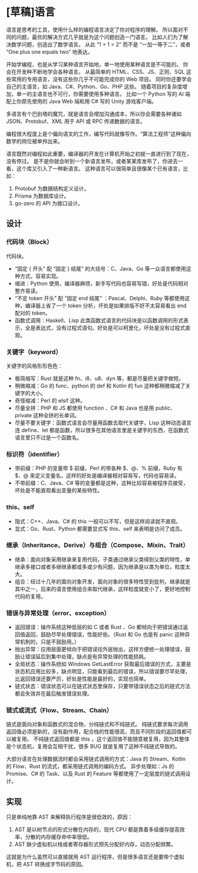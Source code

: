 # [草稿]语言

语言是思考的工具，使用什么样的编程语言决定了你对程序的理解。
所以面对不同的问题，最优的解决方式几乎就是为这个问题创造一门语言。
比如人们为了解决数学问题，创造出了数学语言。
从此 “1 + 1 = 2” 而不是 “一加一等于二”，或者 “One plus one equals two” 地表达。

开始学编程，也是从学习某种语言开始地，单一地使用某种语言是不可能的。
你会在开发种不断地学会各种语言。
从最简单的 HTML、CSS、JS、正则、SQL 这些常用的专用语言，没有这些你几乎不可能完成你的 Web 项目。
同时你还要学会自己的主语言，如 Java、C#、Python、Go、PHP 这些。
随着项目的复杂度增加，单一的主语言也不可行，你需要使用多种语言。
比如一个 Python 写的 AI 端配上你原先使用的 Java Web 端和用 C# 写的 Unity 游戏客户端。

多语言有个巴别塔的魔咒，就是语言会增加沟通成本，所以你会需要各种诸如 JSON、Protobuf、XML 用于 API 或 RPC 传递数据的语言。

编程很大程度上是个偏向语文的工作，编写代码就像写作。“算法工程师”这种偏向数学的岗位被单拎出来。

语言既然对编程如此重要，编译器的开发在计算机开始之初就一直进行到了现在，没有停过。
是不是你就会听到一个新语言发布，或者某某库发布了，你进去一看，这个库又引入了一种新语言。
这种语言可以很简单且很像某个已有语言，比如：

1. Protobuf 为数据结构定义设计。
2. Prisma 为数据库设计。
3. go-zero 的 API 为接口设计。

## 设计

### 代码块（Block）

代码块。

- “固定 { 开头” 配 “固定 } 结尾” 的大括号：C、Java、Go 等一众语言都使用这种方式，容易实现。
- 缩进：Python 使用，编译器麻烦，新手写代码也容易写错，好处是代码相对整齐易读。
- “不定 token 开头” 配 “固定 end 结尾” ：Pascal、Delphi、Ruby 等都使用这种，编译器上省了一个 token 分析，坏处是如果排版不好不太容易看出 end 配对的 token。
- 函数式调用：Haskell、Lisp 此类函数式语言的代码块是以函数调用的形式表示，全是表达式，没有过程式语句。好处是可以柯里化，坏处是没有过程式直观。

### 关键字（keyword）

关键字的风格形形色色：

- 极简缩写：Rust 就是这种 fn、i8、u8、dyn 等，都是尽量把关键字做短。
- 稍微缩减：Go 的 func、python 的 def 和 Kotlin 的 fun 这种都稍微缩减了关键字的大小。
- 奇怪缩减：Perl 的 elsif 这种。
- 尽量全拼：PHP 和 JS 都使用 function 、C# 和 Java 也是用 public、private 这种全拼的长单词。
- 尽量不要关键字：函数式语言会尽量用函数去取代关键字，Lisp 这种动态语言连 define、let 都是函数，所以很多在其他语言里是关键字的东西，在函数式语言里只不过是一个函数名。

### 标识符（identifier）

- 带前缀：PHP 的变量带 $ 前缀，Perl 的带各种 $、@、% 前缀，Ruby 有 $、@ 来定义变量名，这样的好处是编译器相对容易写，代码也容易读。
- 不带前缀：C、Java、C# 等的变量都是这种，这种比较容易被程序员接受，坏处是不能直观看出变量的某些特性。

### this、self

- 隐式：C++、Java、C# 的 this 一般可以不写，但是这样阅读就不直观。
- 显式：Go、Rust、Python 都需要显式写 this、self 来表明是访问了成员。

### 继承（Inheritance、Derive）与组合（Compose、Mixin、Trait）

- 继承：面向对象采用继承来复用代码，子类通过继承父类得到父类的特性，单继承多接口或者多继继承都或多或少有问题，因为继承是以类为单位，粒度太大。
- 组合：经过十几年的面向对象开发，面向对象的很多特性受到批判，继承就是其中之一，后来的语言使用组合来取代继承，这样粒度就变小了，更好地控制代码的复用。

### 错误与异常处理（error、exception）

- 返回错误：操作系统这种低层的如 C 或者 Rust 、Go 都倾向于把错误通过返回值返回，鼓励尽早处理错误，性能好些。（Rust 和 Go 也是有 panic 这种异常机制的，只是不鼓励用。）
- 抛出异常：应用层面更倾向于把错误往外层抛出，这样方便统一处理错误，鼓励让错误延后到集中处理，缺点是有异常处理的性能损耗。
- 全局状态：操作系统如 Windows GetLastError 获取最后错误的方式，主要是状态机应用比较多，缺点明显，只能看到最后的错误，所以错误要尽早处理，比返回错误还要严厉，好处是性能是最好的，实现也简单。
- 链式状态：错误状态可以在链式状态里保存，只要带错误状态之后的链式方法都会失效并在最后触发错误处理。

### 链式或流式（Flow、Stream、Chain）

链式是面向对象和函数式的混合物，分纯链式和不纯链式。
纯链式要求每次调用返回值必须是新的，没有副作用，配合栈的性能很高，而且不同阶段的返回值都可以被复用。
不纯链式返回值都是 this ，这个返回值不能随意被复用，因为其整体是个状态机，复用会互相干扰，很多 BUG 就是复用了这种不纯链式导致的。

大部分语言在处理数据流时都会采用链式调用的方式：Java 的 Stream、Kotlin 的 Flow、Rust 的流式，都采用链式调用的编码方式。
异步处理如：Js 的 Promise、C# 的 Task、以及 Rust 的 Feature 等都使用了一定层度的链式调用设计。

## 实现

只是单纯地靠 AST 来解释执行程序是很低效的，原因：

1. AST 是以树节点的形式分散在内存的，现代 CPU 都是靠着多级缓存提高效率，分散的内存缓存命中率很低。
2. AST 缺少虚拟机以栈或者寄存器形式预先分配好内存，动态分配频繁。

这就是为什么虽然可以直接就用 AST 运行程序，但是很多语言还是要带个虚拟机，把 AST 转换成字节码的原因。


